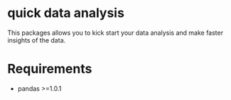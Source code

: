 # quick data analysis
This packages allows you to kick start your data analysis and make faster insights of the data.

# Requirements
* pandas >=1.0.1
